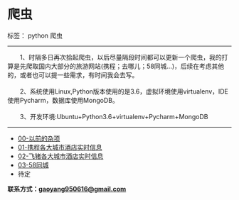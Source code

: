 # 爬虫

标签： python 爬虫

---
&emsp;&emsp;1、时隔多日再次拾起爬虫，以后尽量隔段时间都可以更新一个爬虫，我的打算是先爬取国内大部分的旅游网站(携程；去哪儿；58同城...)，后续在考虑其他的，或者也可以提一些需求，有时间我会去写。<br><br>
&emsp;&emsp;2、系统使用Linux,Python版本使用的是3.6，虚拟环境使用virtualenv，IDE使用Pycharm，数据库使用MongoDB。<br><br>
&emsp;&emsp;3、开发环境:Ubuntu+Python3.6+virtualenv+Pycharm+MongoDB

---

 - [00-以前的杂项][1]<br>
 - [01-携程各大城市酒店实时信息][2]<br>
 - [02-飞猪各大城市酒店实时信息][3]<br>
 - [03-58同城][4]<br>
 - 待定

**联系方式：gaoyang950616@gmail.com**
 


  [1]: https://github.com/gyileng/python-spider/tree/master/00-%E6%9D%82%E9%A1%B9
  [2]: https://github.com/gyileng/python-spider/tree/master/01-%E6%90%BA%E7%A8%8B
  [3]: https://github.com/gyileng/python-spider/tree/master/02-%E9%A3%9E%E7%8C%AA
  [4]: https://github.com/gyileng/python-spider/tree/master/03-58%E5%90%8C%E5%9F%8E
